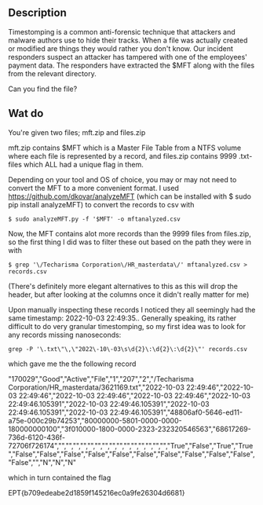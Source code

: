 Description
-----------
Timestomping is a common anti-forensic technique that attackers and malware authors use to hide their tracks. 
When a file was actually created or modified are things they would rather you don't know. 
Our incident responders suspect an attacker has tampered with one of the employees' payment data. 
The responders have extracted the $MFT along with the files from the relevant directory.

Can you find the file?

Wat do
------
You're given two files; mft.zip and files.zip

mft.zip contains $MFT which is a Master File Table from a NTFS volume where each file is represented by a record, and files.zip contains 9999 .txt-files which ALL had a unique flag in them.

Depending on your tool and OS of choice, you may or may not need to convert the MFT to a more convenient format.
I used https://github.com/dkovar/analyzeMFT (which can be installed with $ sudo pip install analyzeMFT) to convert the records to csv with 

`$ sudo analyzeMFT.py -f '$MFT' -o mftanalyzed.csv`

Now, the MFT contains alot more records than the 9999 files from files.zip, so the first thing I did was to filter these out based on the path they were in with

`$ grep '\/Techarisma Corporation\/HR_masterdata\/' mftanalyzed.csv > records.csv`

(There's definitely more elegant alternatives to this as this will drop the header, but after looking at the columns once it didn't really matter for me)

Upon manually inspecting these records I noticed they all seemingly had the same timestamp: 2022-10-03 22:49:35.<nanoseconds>.
Generally speaking, its rather difficult to do very granular timestomping, so my first idea was to look for any records missing nanoseconds:

`grep -P '\.txt\"\,\"2022\-10\-03\s\d{2}\:\d{2}\:\d{2}\"' records.csv`

which gave me the the following record

"170029","Good","Active","File","1","207","2","/Techarisma Corporation/HR_masterdata/3621169.txt","2022-10-03 22:49:46","2022-10-03 22:49:46","2022-10-03 22:49:46","2022-10-03 22:49:46","2022-10-03 22:49:46.105391","2022-10-03 22:49:46.105391","2022-10-03 22:49:46.105391","2022-10-03 22:49:46.105391","48806af0-5646-ed11-a75e-000c29b74253","80000000-5801-0000-0000-180000000100","3f010000-1800-0000-2323-232320546563","68617269-736d-6120-436f-72706f726174","","","","","","","","","","","","","","","","True","False","True","True","False","False","False","False","False","False","False","False","False","False","False","","N","N","N"

  which in turn contained the flag
  
  EPT{b709edeabe2d1859f145216ec0a9fe26304d6681} 
